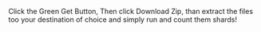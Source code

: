 Click the Green Get Button, Then click Download Zip, than extract the files too your destination of choice and simply run and count them shards! 
